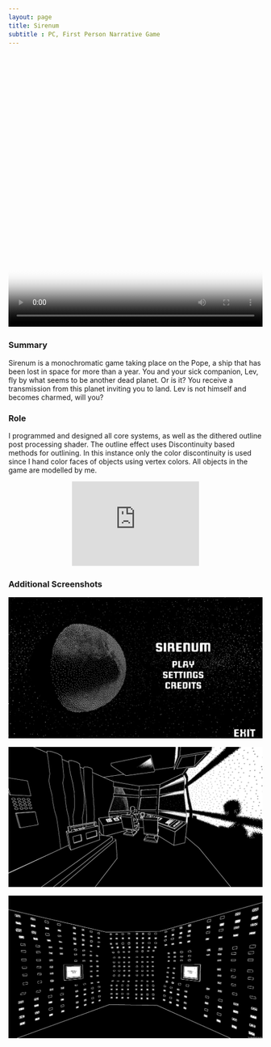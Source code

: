 ```yaml
---
layout: page
title: Sirenum
subtitle : PC, First Person Narrative Game
---
```


<video width="100%" height="540" controls poster="/assets/img/Sirenum4.PNG">
  <source src="/assets/img/Sirenum.mp4" type="video/mp4">
</video>

### Summary
Sirenum is a monochromatic game taking place on the Pope, a ship that has been lost in space for more than a year. You and your sick companion, Lev, fly by what seems to be another dead planet. Or is it?  You receive a transmission from this planet inviting you to land. Lev is not himself and becomes charmed, will you?

### Role
I programmed and designed all core systems, as well as the dithered outline post processing shader. The outline effect uses Discontinuity based methods for outlining. In this instance only the color discontinuity is used since I hand color faces of objects using vertex colors. All objects in the game are modelled by me.

 <p align="center"><iframe frameborder="0" src="https://itch.io/embed/1746289?dark=true" width="50%" height="167">
 <a href="https://thomasporta.itch.io/sirenum">Sirenum by Thomas Porta</a></iframe></p>

### Additional Screenshots

![Sirenum1](/assets/img/Sirenum1.png) <br/>

![Sirenum2](/assets/img/Sirenum2.png) <br/>

![Sirenum3](/assets/img/Sirenum3.png) <br/>




